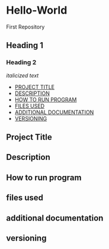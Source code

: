 # Hello-World
First Repository
## Heading 1
### Heading 2
*italicized text*

- [PROJECT TITLE](#Project-Title)
- [DESCRIPTION](#Description)
- [HOW TO RUN PROGRAM](#How-to-run-program)
- [FILES USED](#files-used)
- [ADDITIONAL DOCUMENTATION](#additional-documentation)
- [VERSIONING](#versioning)


## Project Title
## Description
## How to run program
## files used
## additional documentation
## versioning
